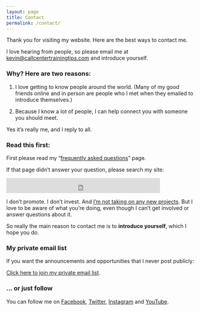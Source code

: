 ```yaml
---
layout: page
title: Contact
permalink: /contact/
---
```

Thank you for visiting my website. Here are the best ways to contact me.

I love hearing from people, so please email me at [kevin@callcentertrainingtips.com](mailto:kevin@callcentertrainingtips.com) and introduce yourself.

### Why? Here are two reasons:

1. I love getting to know people around the world. (Many of my good friends online and in person are people who I met when they emailed to introduce themselves.)

2. Because I know a lot of people, I can help connect you with someone you should meet.

Yes it’s really me, and I reply to all.

### Read this first:

First please read my “[frequently asked questions](https://callcentertrainingtips.com/faq)” page.

If that page didn’t answer your question, please search my site:

<p><iframe src="https://duckduckgo.com/search.html?site=callcentertrainingtips.com&prefill=Search Call Center Training Tips" style="overflow:hidden;margin:0;padding:0;width:408px;height:40px;" frameborder="0"></iframe></p>
 
I don’t promote. I don’t invest. And [I’m not taking on any new projects](https://callcentertrainingtips.com/no2). But I love to be aware of what you’re doing, even though I can’t get involved or answer questions about it.

So really the main reason to contact me is to **introduce yourself**, which I hope you do.

### My private email list

If you want the announcements and opportunities that I never post publicly:

[Click here to join my private email list](https://tinyletter.com/cctt).


### … or just follow

You can follow me on [Facebook](https://www.facebook.com/callcentertrainingtips), [Twitter](https://twitter.com/cctrainingtips), [Instagram](https://instagram.com/cctrainingtips) and [YouTube](https://www.youtube.com/user/CCTTshow).